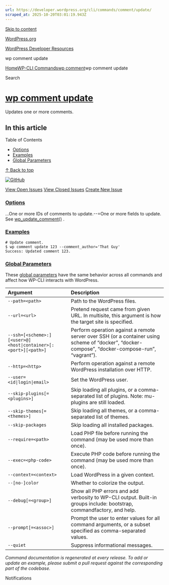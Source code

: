 ```yaml
---
url: https://developer.wordpress.org/cli/commands/comment/update/
scraped_at: 2025-10-20T03:01:19.943Z
---
```


[Skip to content](https://developer.wordpress.org/cli/commands/comment/update/#wp--skip-link--target)

[WordPress.org](https://wordpress.org/)

[WordPress Developer Resources](https://developer.wordpress.org/)

wp comment update


[Home](https://developer.wordpress.org/)[WP-CLI Commands](https://developer.wordpress.org/cli/commands/)[wp comment](https://developer.wordpress.org/cli/commands/comment/)wp comment update

Search

# [wp comment update](https://developer.wordpress.org/cli/commands/comment/update/)

Updates one or more comments.

## In this article

Table of Contents

- [Options](https://developer.wordpress.org/cli/commands/comment/update/#options)
- [Examples](https://developer.wordpress.org/cli/commands/comment/update/#examples)
- [Global Parameters](https://developer.wordpress.org/cli/commands/comment/update/#global-parameters)

[↑ Back to top](https://developer.wordpress.org/cli/commands/comment/update/#wp--skip-link--target)

[![GitHub](https://make.wordpress.org/cli/wp-content/plugins/wporg-cli/assets/images/github-mark.svg)](https://github.com/wp-cli/entity-command)

[View Open Issues](https://github.com/login?return_to=%2Fissues%3Fq%3Dlabel%3Acommand%3Acomment-update+sort%3Aupdated-desc+org%3Awp-cli+is%3Aopen) [View Closed Issues](https://github.com/login?return_to=%2Fissues%3Fq%3Dlabel%3Acommand%3Acomment-update+sort%3Aupdated-desc+org%3Awp-cli+is%3Aclosed) [Create New Issue](https://github.com/wp-cli/entity-command/issues/new)

### [Options](https://developer.wordpress.org/cli/commands/comment/update/\#options)

<id>…One or more IDs of comments to update.--<field>=<value>One or more fields to update. See [wp\_update\_comment()](https://developer.wordpress.org/reference/functions/wp_update_comment/) .

### [Examples](https://developer.wordpress.org/cli/commands/comment/update/\#examples)

```
# Update comment.
$ wp comment update 123 --comment_author='That Guy'
Success: Updated comment 123.

```

### [Global Parameters](https://developer.wordpress.org/cli/commands/comment/update/\#global-parameters)

These [global parameters](https://make.wordpress.org/cli/handbook/config/) have the same behavior across all commands and affect how WP-CLI interacts with WordPress.

| **Argument** | **Description** |
| :-- | :-- |
| `--path=<path>` | Path to the WordPress files. |
| `--url=<url>` | Pretend request came from given URL. In multisite, this argument is how the target site is specified. |
| `--ssh=[<scheme>:][<user>@]<host\|container>[:<port>][<path>]` | Perform operation against a remote server over SSH (or a container using scheme of “docker”, “docker-compose”, “docker-compose-run”, “vagrant”). |
| `--http=<http>` | Perform operation against a remote WordPress installation over HTTP. |
| `--user=<id\|login\|email>` | Set the WordPress user. |
| `--skip-plugins[=<plugins>]` | Skip loading all plugins, or a comma-separated list of plugins. Note: mu-plugins are still loaded. |
| `--skip-themes[=<themes>]` | Skip loading all themes, or a comma-separated list of themes. |
| `--skip-packages` | Skip loading all installed packages. |
| `--require=<path>` | Load PHP file before running the command (may be used more than once). |
| `--exec=<php-code>` | Execute PHP code before running the command (may be used more than once). |
| `--context=<context>` | Load WordPress in a given context. |
| `--[no-]color` | Whether to colorize the output. |
| `--debug[=<group>]` | Show all PHP errors and add verbosity to WP-CLI output. Built-in groups include: bootstrap, commandfactory, and help. |
| `--prompt[=<assoc>]` | Prompt the user to enter values for all command arguments, or a subset specified as comma-separated values. |
| `--quiet` | Suppress informational messages. |

_Command documentation is regenerated at every release. To add or update an example, please submit a pull request against the corresponding part of the codebase._

Notifications